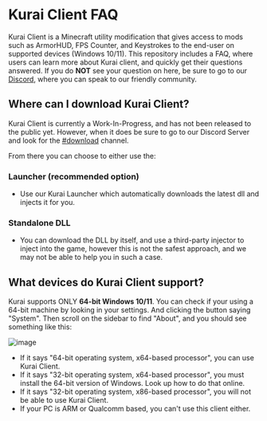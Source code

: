 # Kurai Client FAQ
Kurai Client is a Minecraft utility modification that gives access to mods such as ArmorHUD, FPS Counter, and Keystrokes to the end-user on supported devices (Windows 10/11). This repository includes a FAQ, where users can learn more about Kurai client, and quickly get their questions answered. If you do **NOT** see your question on here, be sure to go to our [Discord](https://discord.gg/kuraiclient), where you can speak to our friendly community.

## Where can I download Kurai Client?
Kurai Client is currently a Work-In-Progress, and has not been released to the public yet. However, when it does be sure to go to our Discord Server and look for the [#download](https://discord.com/channels/1240298433294893116/1244187997231120424) channel.

From there you can choose to either use the:

### Launcher (recommended option)
- Use our Kurai Launcher which automatically downloads the latest dll and injects it for you.

### Standalone DLL
- You can download the DLL by itself, and use a third-party injector to inject into the game, however this is not the safest approach, and we may not be able to help you in such a case.

## What devices do Kurai Client support?
Kurai supports ONLY **64-bit Windows 10/11**. You can check if your using a 64-bit machine by looking in your settings. And clicking the button saying "System". Then scroll on the sidebar to find "About", and you should see something like this:

![image](https://github.com/KuraiClient/kurai/assets/82107846/be1404f7-8299-461c-a9c6-c5319933f71c)

- If it says "64-bit operating system, x64-based processor", you can use Kurai Client.
- If it says "32-bit operating system, x64-based processor", you must install the 64-bit version of Windows. Look up how to do that online.
- If it says "32-bit operating system, x86-based processor", you will not be able to use Kurai Client.
- If your PC is ARM or Qualcomm based, you can't use this client either.
